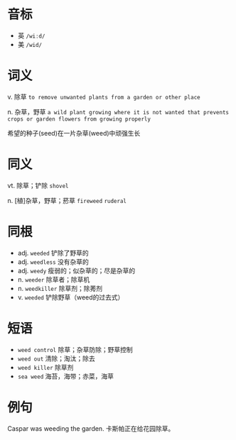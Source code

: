 # 音标

- 英 `/wiːd/`
- 美 `/wid/`

# 词义

v. 除草
`to remove unwanted plants from a garden or other place`

n. 杂草，野草
`a wild plant growing where it is not wanted that prevents crops or garden flowers from growing properly`



希望的种子(seed)在一片杂草(weed)中顽强生长

# 同义

vt. 除草；铲除
`shovel`

n. [植]杂草，野草；菸草
`fireweed` `ruderal`

# 同根

- adj. `weeded` 铲除了野草的
- adj. `weedless` 没有杂草的
- adj. `weedy` 瘦弱的；似杂草的；尽是杂草的
- n. `weeder` 除草者；除草机
- n. `weedkiller` 除草剂；除莠剂
- v. `weeded` 铲除野草（weed的过去式）

# 短语

- `weed control` 除草；杂草防除；野草控制
- `weed out` 清除；淘汰；除去
- `weed killer` 除草剂
- `sea weed` 海苔，海带；赤菜，海草

# 例句

Caspar was weeding the garden.
卡斯帕正在给花园除草。


